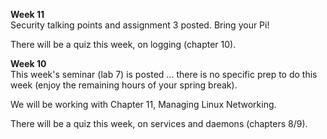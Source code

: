 **Week 11**  
Security talking points and assignment 3 posted. Bring your Pi!

There will be a quiz this week, on logging (chapter 10).

**Week 10**  
This week's seminar (lab 7) is posted ... there is no specific prep
to do this week (enjoy the remaining hours of your spring break).

We will be working with Chapter 11, Managing Linux Networking.

There will be a quiz this week, on services and daemons (chapters 8/9).

